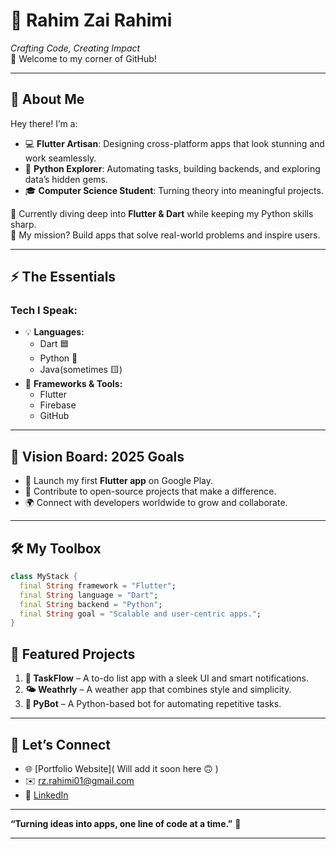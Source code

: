 # 🌌 Rahim Zai Rahimi
*Crafting Code, Creating Impact*  
👋 Welcome to my corner of GitHub!  

---

## 🌟 About Me  
Hey there! I’m a:  
- 💻 **Flutter Artisan**: Designing cross-platform apps that look stunning and work seamlessly.  
- 🐍 **Python Explorer**: Automating tasks, building backends, and exploring data’s hidden gems.  
- 🎓 **Computer Science Student**: Turning theory into meaningful projects.  

🌱 Currently diving deep into **Flutter & Dart** while keeping my Python skills sharp.  
🎯 My mission? Build apps that solve real-world problems and inspire users.  

---

## ⚡ The Essentials  
### **Tech I Speak:**  
- 💡 **Languages:**  
  - Dart 🟦  
  - Python 🐍  
  - Java(sometimes 🟨)  
- 🔧 **Frameworks & Tools:**  
  - Flutter  
  - Firebase  
  - GitHub  

---

## 🌌 Vision Board: 2025 Goals  
- 🚀 Launch my first **Flutter app** on Google Play.  
- 🤝 Contribute to open-source projects that make a difference.  
- 🌍 Connect with developers worldwide to grow and collaborate.  

---

## 🛠 My Toolbox  
```dart
class MyStack {
  final String framework = "Flutter";
  final String language = "Dart";
  final String backend = "Python";
  final String goal = "Scalable and user-centric apps.";
}
```
## 🌠 Featured Projects  
1. **📝 TaskFlow** – A to-do list app with a sleek UI and smart notifications.  
2. **🌤️ Weathrly** – A weather app that combines style and simplicity.  
3. **🤖 PyBot** – A Python-based bot for automating repetitive tasks.  


---

## 🤝 Let’s Connect  
- 🌐 [Portfolio Website]( Will add it soon here  🙃 )  
- ✉️ [rz.rahimi01@gmail.com](mailto:rz.rahimi01@gmail.com)  
- 🔗 [LinkedIn](https://www.linkedin.com/in/rz-rahimi01)

---

**“Turning ideas into apps, one line of code at a time.”** 🌟  

---
